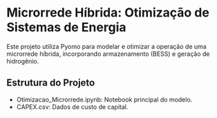 # Microrrede Híbrida: Otimização de Sistemas de Energia

Este projeto utiliza Pyomo para modelar e otimizar a operação de uma microrrede híbrida, incorporando armazenamento (BESS) e geração de hidrogênio.

## Estrutura do Projeto
- Otimizacao_Microrrede.ipynb: Notebook principal do modelo.
- CAPEX.csv: Dados de custo de capital.
